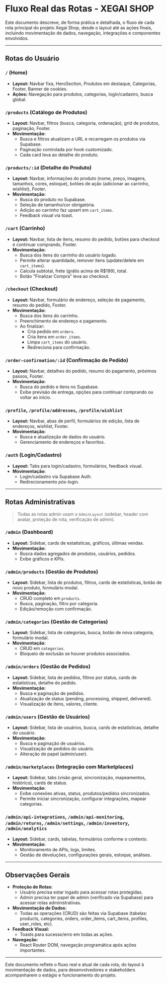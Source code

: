 # Fluxo Real das Rotas - XEGAI SHOP

Este documento descreve, de forma prática e detalhada, o fluxo de cada rota principal do projeto Xegai Shop, desde o layout até as ações finais, incluindo movimentação de dados, navegação, integrações e componentes envolvidos.

---

## Rotas do Usuário

### `/` (Home)
- **Layout:** Navbar fixa, HeroSection, Produtos em destaque, Categorias, Footer, Banner de cookies.
- **Ações:** Navegação para produtos, categorias, login/cadastro, busca global.

### `/products` (Catálogo de Produtos)
- **Layout:** Navbar, filtros (busca, categoria, ordenação), grid de produtos, paginação, Footer.
- **Movimentação:**
  - Busca e filtros atualizam a URL e recarregam os produtos via Supabase.
  - Paginação controlada por hook customizado.
  - Cada card leva ao detalhe do produto.

### `/products/:id` (Detalhe do Produto)
- **Layout:** Navbar, informações do produto (nome, preço, imagens, tamanhos, cores, estoque), botões de ação (adicionar ao carrinho, wishlist), Footer.
- **Movimentação:**
  - Busca do produto no Supabase.
  - Seleção de tamanho/cor obrigatória.
  - Adição ao carrinho faz upsert em `cart_items`.
  - Feedback visual via toast.

### `/cart` (Carrinho)
- **Layout:** Navbar, lista de itens, resumo do pedido, botões para checkout e continuar comprando, Footer.
- **Movimentação:**
  - Busca dos itens do carrinho do usuário logado.
  - Permite alterar quantidade, remover itens (update/delete em `cart_items`).
  - Calcula subtotal, frete (grátis acima de R$199), total.
  - Botão "Finalizar Compra" leva ao checkout.

### `/checkout` (Checkout)
- **Layout:** Navbar, formulário de endereço, seleção de pagamento, resumo do pedido, Footer.
- **Movimentação:**
  - Busca dos itens do carrinho.
  - Preenchimento de endereço e pagamento.
  - Ao finalizar:
    - Cria pedido em `orders`.
    - Cria itens em `order_items`.
    - Limpa `cart_items` do usuário.
    - Redireciona para confirmação.

### `/order-confirmation/:id` (Confirmação de Pedido)
- **Layout:** Navbar, detalhes do pedido, resumo do pagamento, próximos passos, Footer.
- **Movimentação:**
  - Busca do pedido e itens no Supabase.
  - Exibe previsão de entrega, opções para continuar comprando ou voltar ao início.

### `/profile`, `/profile/addresses`, `/profile/wishlist`
- **Layout:** Navbar, abas de perfil, formulários de edição, lista de endereços, wishlist, Footer.
- **Movimentação:**
  - Busca e atualização de dados do usuário.
  - Gerenciamento de endereços e favoritos.

### `/auth` (Login/Cadastro)
- **Layout:** Tabs para login/cadastro, formulários, feedback visual.
- **Movimentação:**
  - Login/cadastro via Supabase Auth.
  - Redirecionamento pós-login.

---

## Rotas Administrativas

> Todas as rotas admin usam o `AdminLayout` (sidebar, header com avatar, proteção de rota, verificação de admin).

### `/admin` (Dashboard)
- **Layout:** Sidebar, cards de estatísticas, gráficos, últimas vendas.
- **Movimentação:**
  - Busca dados agregados de produtos, usuários, pedidos.
  - Exibe gráficos e KPIs.

### `/admin/products` (Gestão de Produtos)
- **Layout:** Sidebar, lista de produtos, filtros, cards de estatísticas, botão de novo produto, formulário modal.
- **Movimentação:**
  - CRUD completo em `products`.
  - Busca, paginação, filtro por categoria.
  - Edição/remoção com confirmação.

### `/admin/categories` (Gestão de Categorias)
- **Layout:** Sidebar, lista de categorias, busca, botão de nova categoria, formulário modal.
- **Movimentação:**
  - CRUD em `categories`.
  - Bloqueio de exclusão se houver produtos associados.

### `/admin/orders` (Gestão de Pedidos)
- **Layout:** Sidebar, lista de pedidos, filtros por status, cards de estatísticas, detalhe do pedido.
- **Movimentação:**
  - Busca e paginação de pedidos.
  - Atualização de status (pending, processing, shipped, delivered).
  - Visualização de itens, valores, cliente.

### `/admin/users` (Gestão de Usuários)
- **Layout:** Sidebar, lista de usuários, busca, cards de estatísticas, detalhe do usuário.
- **Movimentação:**
  - Busca e paginação de usuários.
  - Visualização de pedidos do usuário.
  - Alteração de papel (admin/user).

### `/admin/marketplaces` (Integração com Marketplaces)
- **Layout:** Sidebar, tabs (visão geral, sincronização, mapeamentos, histórico), cards de status.
- **Movimentação:**
  - Exibe conexões ativas, status, produtos/pedidos sincronizados.
  - Permite iniciar sincronização, configurar integrações, mapear categorias.

### `/admin/api-integrations`, `/admin/api-monitoring`, `/admin/returns`, `/admin/settings`, `/admin/inventory`, `/admin/analytics`
- **Layout:** Sidebar, cards, tabelas, formulários conforme o contexto.
- **Movimentação:**
  - Monitoramento de APIs, logs, limites.
  - Gestão de devoluções, configurações gerais, estoque, análises.

---

## Observações Gerais
- **Proteção de Rotas:**
  - Usuário precisa estar logado para acessar rotas protegidas.
  - Admin precisa ter papel de admin (verificado via Supabase) para acessar rotas administrativas.
- **Movimentação de Dados:**
  - Todas as operações (CRUD) são feitas via Supabase (tabelas: products, categories, orders, order_items, cart_items, profiles, user_roles, etc).
- **Feedback Visual:**
  - Toasts para sucesso/erro em todas as ações.
- **Navegação:**
  - React Router DOM, navegação programática após ações importantes.

---

Este documento reflete o fluxo real e atual de cada rota, do layout à movimentação de dados, para desenvolvedores e stakeholders acompanharem o estágio e funcionamento do projeto. 